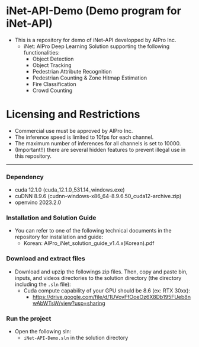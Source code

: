 # iNet-API-Demo (Demo program for iNet-API)

- This is a repository for demo of iNet-API developped by AIPro Inc.
  + iNet: AIPro Deep Learning Solution supporting the following functionalities:
     - Object Detection 
     - Object Tracking
     - Pedestrian Attribute Recognition
     - Pedestrian Counting & Zone Hitmap Estimation
     - Fire Classification
     - Crowd Counting

# Licensing and Restrictions

- Commercial use must be approved by AIPro Inc. 
- The inference speed is limited to 10fps for each channel.
- The maximum number of inferences for all channels is set to 10000.
- (Important!!) there are several hidden features to prevent illegal use in this repository.
  
------------------

### **Dependency**

- cuda 12.1.0 (cuda_12.1.0_531.14_windows.exe)
- cuDNN 8.9.6 (cudnn-windows-x86_64-8.9.6.50_cuda12-archive.zip)
- openvino 2023.2.0

### **Installation and Solution Guide**

- You can refer to one of the following technical documents in the repository for installation and guide:
  + Korean: AIPro_iNet_solution_guide_v1.4.x(Korean).pdf

### **Download and extract files**
- Download and upzip the followings zip files. Then, copy and paste bin, inputs, and videos directories to the solution directory (the directory including the `.sln` file):
  + Cuda compute capability of your GPU should be 8.6 (ex: RTX 30xx): 
    - https://drive.google.com/file/d/1UVovFfOoeOz6X8Db195FUeb8nwAbWTsW/view?usp=sharing

### **Run the project**

- Open the following sln:
  + `iNet-API-Demo.sln` in the solution directory
